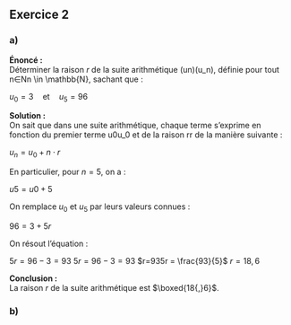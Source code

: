 
## Exercice 2
### a)
**Énoncé :**  
Déterminer la raison $r$ de la suite arithmétique (un)(u_n), définie pour tout n∈Nn \in \mathbb{N}, sachant que :

$u_0 = 3 \quad \text{et} \quad u_5 = 96$ 

**Solution :**  
On sait que dans une suite arithmétique, chaque terme s’exprime en fonction du premier terme u0u_0 et de la raison rr de la manière suivante :

$u_n = u_0 + n \cdot r$ 

En particulier, pour $n=5$, on a :

$u5=u0+5$ 

On remplace $u_0$ et $u_5$ par leurs valeurs connues :

$96 = 3 + 5r$

On résout l’équation :

$5r=96−3=93$
$5r = 96 - 3 = 93$ 
$r=935r = \frac{93}{5}$ 
$r=18,6$

**Conclusion :**  
La raison $r$ de la suite arithmétique est $\boxed{18{,}6}$.



### b)
